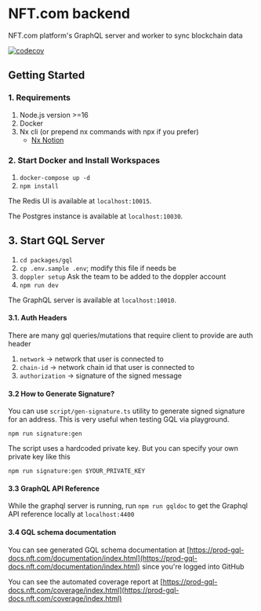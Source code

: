 # NFT.com backend

NFT.com platform's GraphQL server and worker to sync blockchain data

[![codecov](https://codecov.io/gh/NFT-com/NFT-backend/branch/main/graph/badge.svg?token=ZD5WGF7BNS)](https://codecov.io/gh/NFT-com/NFT-backend)

## Getting Started

### 1. Requirements

1. Node.js version >=16
2. Docker
3. Nx cli (or prepend nx commands with npx if you prefer)
    - [Nx Notion](https://www.notion.so/immutableholdings/NX-Tools-c06f08c3a3c343eb889de4c15e69f823)

### 2. Start Docker and Install Workspaces

1. `docker-compose up -d`
2. `npm install`

The Redis UI is available at `localhost:10015`.

The Postgres instance is available at `localhost:10030`.

## 3. Start GQL Server

1. `cd packages/gql`
2. `cp .env.sample .env`; modify this file if needs be
3. `doppler setup`  Ask the team to be added to the doppler account
4. `npm run dev`

The GraphQL server is available at `localhost:10010`.

#### 3.1. Auth Headers

There are many gql queries/mutations that require client to provide are auth header

1. `network` -> network that user is connected to
2. `chain-id` -> network chain id that user is connected to
3. `authorization` -> signature of the signed message

#### 3.2 How to Generate Signature?

You can use `script/gen-signature.ts` utility to generate signed signature for an address.
This is very useful when testing GQL via playground.

`npm run signature:gen`

The script uses a hardcoded private key. But you can specify your own private key like this

`npm run signature:gen $YOUR_PRIVATE_KEY`

#### 3.3 GraphQL API Reference

While the graphql server is running, run `npm run gqldoc` to get the Graphql API reference locally at `localhost:4400`

#### 3.4 GQL schema documentation

You can see generated GQL schema documentation at [https://prod-gql-docs.nft.com/documentation/index.html](https://prod-gql-docs.nft.com/documentation/index.html)
since you're logged into GitHub

You can see the automated coverage report at [https://prod-gql-docs.nft.com/coverage/index.html](https://prod-gql-docs.nft.com/coverage/index.html)
